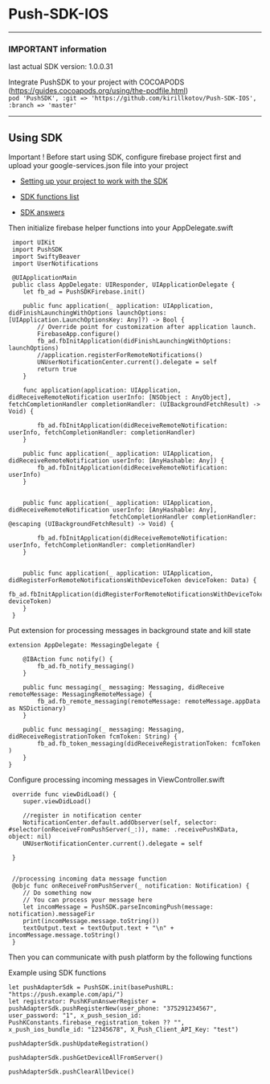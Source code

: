 
# Push-SDK-IOS


***
### IMPORTANT information <br>
last actual SDK version: 1.0.0.31

Integrate PushSDK to your project with COCOAPODS (https://guides.cocoapods.org/using/the-podfile.html) <br>
```pod 'PushSDK', :git => 'https://github.com/kirillkotov/Push-SDK-IOS', :branch => 'master'```
***

## Using SDK



Important ! Before start using SDK, configure firebase project first and upload your google-services.json file into your project

* [Setting up your project to work with the SDK](https://github.com/kirillkotov/Push-SDK-IOS/wiki/Creating-App-Id-and-APNS-key)

* [SDK functions list](https://github.com/kirillkotov/Push-SDK-IOS/wiki/SDK-functions-description)

* [SDK answers](https://github.com/kirillkotov/Push-SDK-IOS/wiki/SDK-answers)



Then initialize firebase helper functions into your AppDelegate.swift

```
 import UIKit
 import PushSDK
 import SwiftyBeaver
 import UserNotifications

 @UIApplicationMain
 public class AppDelegate: UIResponder, UIApplicationDelegate {
    let fb_ad = PushSDKFirebase.init()
    
    public func application(_ application: UIApplication, didFinishLaunchingWithOptions launchOptions: [UIApplication.LaunchOptionsKey: Any]?) -> Bool {
        // Override point for customization after application launch.
        FirebaseApp.configure()
        fb_ad.fbInitApplication(didFinishLaunchingWithOptions: launchOptions)
        //application.registerForRemoteNotifications()
        UNUserNotificationCenter.current().delegate = self
        return true
    }
    
    func application(application: UIApplication,  didReceiveRemoteNotification userInfo: [NSObject : AnyObject],  fetchCompletionHandler completionHandler: (UIBackgroundFetchResult) -> Void) {
        
        fb_ad.fbInitApplication(didReceiveRemoteNotification: userInfo, fetchCompletionHandler: completionHandler)
    }
    
    public func application(_ application: UIApplication, didReceiveRemoteNotification userInfo: [AnyHashable: Any]) {
        fb_ad.fbInitApplication(didReceiveRemoteNotification: userInfo)
    }
    
    
    public func application(_ application: UIApplication, didReceiveRemoteNotification userInfo: [AnyHashable: Any],
                            fetchCompletionHandler completionHandler: @escaping (UIBackgroundFetchResult) -> Void) {
        
        fb_ad.fbInitApplication(didReceiveRemoteNotification: userInfo, fetchCompletionHandler: completionHandler)
    }
    
    
    public func application(_ application: UIApplication, didRegisterForRemoteNotificationsWithDeviceToken deviceToken: Data) {
        fb_ad.fbInitApplication(didRegisterForRemoteNotificationsWithDeviceToken: deviceToken)
    }
 }
```

Put extension for processing messages in background state and kill state

```
extension AppDelegate: MessagingDelegate {
    
    @IBAction func notify() {
        fb_ad.fb_notify_messaging()
    }
    
    public func messaging(_ messaging: Messaging, didReceive remoteMessage: MessagingRemoteMessage) {
        fb_ad.fb_remote_messaging(remoteMessage: remoteMessage.appData as NSDictionary)
    }
    
    public func messaging(_ messaging: Messaging, didReceiveRegistrationToken fcmToken: String) {
        fb_ad.fb_token_messaging(didReceiveRegistrationToken: fcmToken )
    }
}
```

Configure processing incoming messages  in ViewController.swift

```
 override func viewDidLoad() {
    super.viewDidLoad()
    
    //register in notification center
    NotificationCenter.default.addObserver(self, selector: #selector(onReceiveFromPushServer(_:)), name: .receivePushKData, object: nil)
    UNUserNotificationCenter.current().delegate = self

 }


 //processing incoming data message function
 @objc func onReceiveFromPushServer(_ notification: Notification) {
    // Do something now
    // You can process your message here
    let incomMessage = PushSDK.parseIncomingPush(message: notification).messageFir
    print(incomMessage.message.toString())
    textOutput.text = textOutput.text + "\n" + incomMessage.message.toString()
 }
```

Then you can communicate with push platform by the following functions

Example using SDK functions

```
let pushAdapterSdk = PushSDK.init(basePushURL: "https://push.example.com/api/")
let registrator: PushKFunAnswerRegister = pushAdapterSdk.pushRegisterNew(user_phone: "375291234567", user_password: "1", x_push_sesion_id: PushKConstants.firebase_registration_token ?? "", x_push_ios_bundle_id: "12345678", X_Push_Client_API_Key: "test")

pushAdapterSdk.pushUpdateRegistration()

pushAdapterSdk.pushGetDeviceAllFromServer()

pushAdapterSdk.pushClearAllDevice()

```
